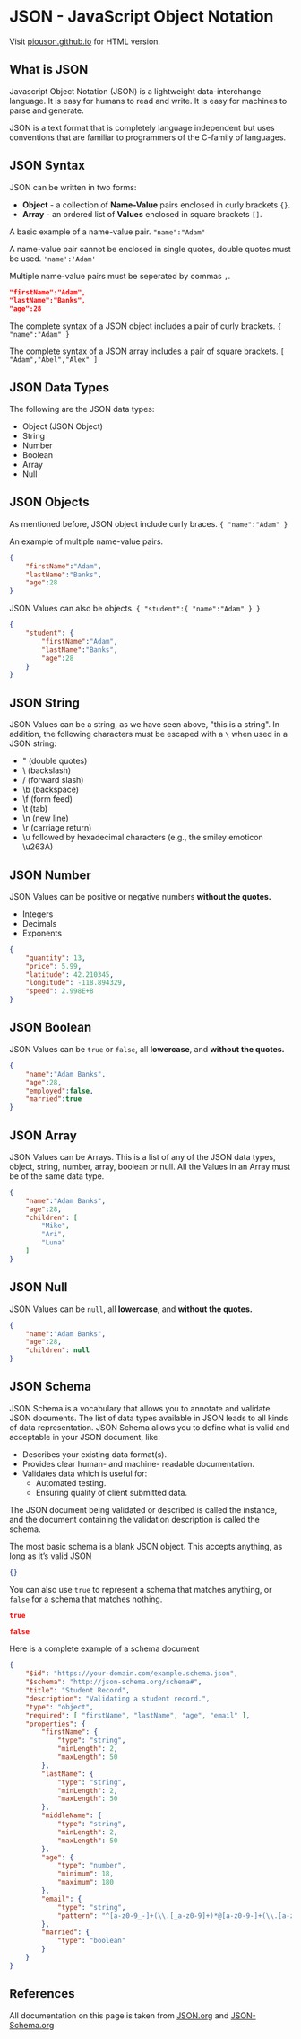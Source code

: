 # JSON - JavaScript Object Notation
Visit [piouson.github.io](https://piouson.github.io/responsive-web-design/4-doc-page/) for HTML version.

## What is JSON
Javascript Object Notation (JSON) is a lightweight data-interchange language. It is easy for humans to read and write. It is easy for machines to parse and generate.

JSON is a text format that is completely language independent but uses conventions that are familiar to programmers of the C-family of languages.

## JSON Syntax
JSON can be written in two forms:
* **Object** - a collection of **Name-Value** pairs enclosed in curly brackets `{}`.
* **Array** - an ordered list of **Values** enclosed in square brackets `[]`.

A basic example of a name-value pair.
`"name":"Adam"`

A name-value pair cannot be enclosed in single quotes, double quotes must be used.
`'name':'Adam'`

Multiple name-value pairs must be seperated by commas `,`.
```json
"firstName":"Adam", 
"lastName":"Banks", 
"age":28
```

The complete syntax of a JSON object includes a pair of curly brackets.
`{ "name":"Adam" }`

The complete syntax of a JSON array includes a pair of square brackets.
`[ "Adam","Abel","Alex" ]`

## JSON Data Types
The following are the JSON data types:
* Object (JSON Object)
* String
* Number
* Boolean
* Array
* Null

## JSON Objects
As mentioned before, JSON object include curly braces.
`{ "name":"Adam" }`

An example of multiple name-value pairs.
```json
{
	"firstName":"Adam", 
	"lastName":"Banks", 
	"age":28
}
```

JSON Values can also be objects.
`{ "student":{ "name":"Adam" } }`
```json
{
	"student": {
		"firstName":"Adam", 
		"lastName":"Banks", 
		"age":28
	}
}
```

## JSON String
JSON Values can be a string, as we have seen above, "this is a string". 
In addition, the following characters must be escaped with a `\` when used in a JSON string:
* \" (double quotes)
* \\ (backslash)
* \/ (forward slash)
* \b (backspace)
* \f (form feed)
* \t (tab)
* \n (new line)
* \r (carriage return)
* \u followed by hexadecimal characters (e.g., the smiley emoticon \u263A)

## JSON Number
JSON Values can be positive or negative numbers **without the quotes.**
* Integers
* Decimals
* Exponents
```json
{
	"quantity": 13,
	"price": 5.99,
	"latitude": 42.210345,
	"longitude": -118.894329,
	"speed": 2.998E+8
}
```

## JSON Boolean
JSON Values can be `true` or `false`, all **lowercase**, and **without the quotes.**
```json
{
	"name":"Adam Banks",
	"age":28,
	"employed":false,
	"married":true
}
```

## JSON Array
JSON Values can be Arrays. This is a list of any of the JSON data types, object, string, number, array, boolean or null. All the Values in an Array must be of the same data type.
```json
{
	"name":"Adam Banks",
	"age":28,
	"children": [ 
		"Mike", 
		"Ari", 
		"Luna" 
	]
}
```

## JSON Null
JSON Values can be `null`, all **lowercase**, and **without the quotes.**
```json
{
	"name":"Adam Banks",
	"age":28,
	"children": null
}
```

## JSON Schema
JSON Schema is a vocabulary that allows you to annotate and validate JSON documents.
The list of data types available in JSON leads to all kinds of data representation. JSON Schema allows you to define what is valid and acceptable in your JSON document, like:
* Describes your existing data format(s).
* Provides clear human- and machine- readable documentation.
* Validates data which is useful for:
	* Automated testing.
	* Ensuring quality of client submitted data.

The JSON document being validated or described is called the instance, and the document containing the validation description is called the schema.

The most basic schema is a blank JSON object. This accepts anything, as long as it’s valid JSON
```json
{}
```

You can also use `true` to represent a schema that matches anything, or `false` for a schema that matches nothing.
```json
true
```

```json
false
```

Here is a complete example of a schema document
```json
{
	"$id": "https://your-domain.com/example.schema.json",
	"$schema": "http://json-schema.org/schema#",
	"title": "Student Record",
	"description": "Validating a student record.",
	"type": "object",
	"required": [ "firstName", "lastName", "age", "email" ],
	"properties": {
		"firstName": {
			"type": "string",
			"minLength": 2,
			"maxLength": 50
		},
		"lastName": {
			"type": "string",
			"minLength": 2,
			"maxLength": 50
		},
		"middleName": {
			"type": "string",
			"minLength": 2,
			"maxLength": 50
		},
		"age": {
			"type": "number",
			"minimum": 18,
			"maximum": 180
		},
		"email": {
			"type": "string",
			"pattern": "^[a-z0-9_-]+(\\.[_a-z0-9]+)*@[a-z0-9-]+(\\.[a-z0-9-]+)*(\\.[a-z]{2,10})$"
		},
		"married": {
			"type": "boolean"
		}
	}
}
```

## References
All documentation on this page is taken from [JSON.org](https://www.json.org) and [JSON-Schema.org](http://json-schema.org)